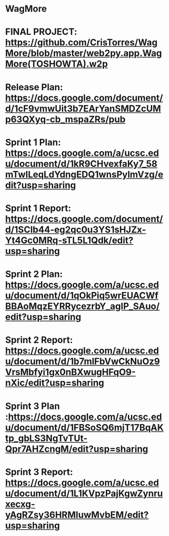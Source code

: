 # WagMore
# FINAL PROJECT: https://github.com/CrisTorres/WagMore/blob/master/web2py.app.WagMore(TOSHOWTA).w2p

# Release Plan: https://docs.google.com/document/d/1cF9vmwUit3b7EArYanSMDZcUMp63QXyq-cb_mspaZRs/pub

# Sprint 1 Plan: https://docs.google.com/a/ucsc.edu/document/d/1kR9CHvexfaKy7_58mTwILeqLdYdngEDQ1wnsPylmVzg/edit?usp=sharing
# Sprint 1 Report: https://docs.google.com/document/d/1SClb44-eg2qc0u3YS1sHJZx-Yt4Gc0MRq-sTL5L1Qdk/edit?usp=sharing

# Sprint 2 Plan: https://docs.google.com/a/ucsc.edu/document/d/1qOkPiq5wrEUACWfBBAoMqzEYRRycezrbY_aglP_SAuo/edit?usp=sharing

# Sprint 2 Report: https://docs.google.com/a/ucsc.edu/document/d/1b7mlFbVwCkNuOz9VrsMbfyi1gx0nBXwugHFqO9-nXic/edit?usp=sharing

# Sprint 3 Plan :https://docs.google.com/a/ucsc.edu/document/d/1FBSoSQ6mjT17BqAKtp_gbLS3NgTvTUt-Qpr7AHZcngM/edit?usp=sharing
# Sprint 3 Report: https://docs.google.com/a/ucsc.edu/document/d/1L1KVpzPajKgwZynruxecxg-yAgRZsy36HRMIuwMvbEM/edit?usp=sharing
